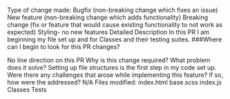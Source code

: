 Type of change made:
 Bugfix (non-breaking change which fixes an issue)
 New feature (non-breaking change which adds functionality)
 Breaking change (fix or feature that would cause existing functionality to not work as expected)
 Styling- no new features
Detailed Description
In this PR I am beginning my file set up and for Classes and their testing suites.
###Where can I begin to look for this PR changes?

No line direction on this PR
Why is this change required? What problem does it solve?
Setting up file structures is the first step in my code set up.
Were there any challenges that arose while implementing this feature? If so, how were the addressed?
N/A
Files modified:
 index.html
 base.scss
 index.js
 Classes
 Tests
